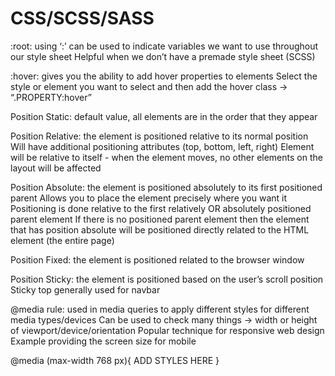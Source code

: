 # CSS/SCSS/SASS

:root: using ‘:’ can be used to indicate variables we want to use throughout our style sheet 
Helpful when we don’t have a premade style sheet (SCSS)

:hover: gives you the ability to add hover properties to elements 
Select the style or element you want to select and then add the hover class → “.PROPERTY:hover”

Position Static: default value, all elements are in the order that they appear

Position Relative: the element is positioned relative to its normal position
Will have additional positioning attributes (top, bottom, left, right)
Element will be relative to itself - when the element moves, no other elements on the layout will be affected 

Position Absolute: the element is positioned absolutely to its first positioned parent
Allows you to place the element precisely where you want it 
Positioning is done relative to the first relatively OR absolutely positioned parent element 
If there is no positioned parent element then the element that has position absolute will be positioned directly related to the HTML element (the entire page)

Position Fixed: the element is positioned related to the browser window

Position Sticky: the element is positioned based on the user’s scroll position 
Sticky top generally used for navbar

@media rule: used in media queries to apply different styles for different media types/devices 
Can be used to check many things → width or height of viewport/device/orientation 
Popular technique for responsive web design 
Example providing the screen size for mobile 

@media (max-width 768 px){
	ADD STYLES HERE
}
